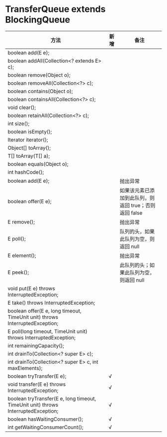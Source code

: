 # TransferQueue<E> extends BlockingQueue<E>
方法|新增|备注
-|-|-
boolean add(E e);||
boolean addAll(Collection<? extends E> c);||
boolean remove(Object o);||
boolean removeAll(Collection<?> c);||
boolean contains(Object o);||
boolean containsAll(Collection<?> c);||
void clear();||
boolean retainAll(Collection<?> c);||
int size();||
boolean isEmpty();||
Iterator<E> iterator();||
Object[] toArray();||
<T> T[] toArray(T[] a);||
boolean equals(Object o);||
int hashCode();||
boolean add(E e);||抛出异常
boolean offer(E e);||如果该元素已添加到此队列，则返回 true；否则返回 false
E remove();||抛出异常
E poll();||队列的头，如果此队列为空，则返回 null
E element();||抛出异常
E peek();||此队列的头；如果此队列为空，则返回 null
void put(E e) throws InterruptedException;||
E take() throws InterruptedException;||
boolean offer(E e, long timeout, TimeUnit unit) throws InterruptedException;||
E poll(long timeout, TimeUnit unit) throws InterruptedException;||
int remainingCapacity();||
int drainTo(Collection<? super E> c);||
int drainTo(Collection<? super E> c, int maxElements);||
boolean tryTransfer(E e);|√|
void transfer(E e) throws InterruptedException;|√|
boolean tryTransfer(E e, long timeout, TimeUnit unit) throws InterruptedException;|√|
boolean hasWaitingConsumer();|√|
int getWaitingConsumerCount();|√|